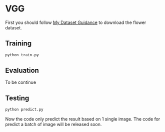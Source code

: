 # VGG #
First you should follow [My Dataset Guidance](https://github.com/tungyen/Deep_learning_CV/tree/master/Dataset) to download the flower dataset.


## Training ##
```bash
python train.py
```

## Evaluation ##
To be continue

## Testing ##
```bash
python predict.py
```

Now the code only predict the result based on 1 single image. The code for predict a batch of image will be released soon.
